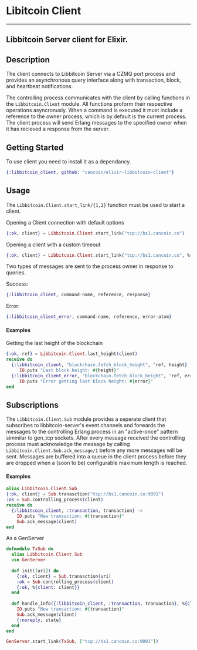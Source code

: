 Libitcoin Client
================

---
Libbitcoin Server client for Elixir.
---


Description
-----------

The client connects to Libbitcoin Server via a CZMQ port process and provides an asynchronous query interface along with transaction, block, and heartbeat notifications.

The controlling process communicates with the client by calling functions in the
`Libbitcoin.Client` module. All functions proform their respective
operations asyncronusly. When a command is executed it must include a reference
to the owner process, which is by default is the current
process. The client process will send Erlang messages to
the specified owner when it has recieved a response from the server.

Getting Started
---------------

To use client you need to install it as a dependancy.

```elixir
{:libbitcoin_client, github: "cancoin/elixir-libbitcoin-client"}
```

Usage
---------------------

The `Libbitcoin.Client.start_link/{1,2}` function must be used to start
a client.

Opening a Client connection with default options

```elixir
{:ok, client} = Libbitcoin.Client.start_link("tcp://bs1.cancoin.co")
```

Opening a client with a custom timeout

```elixir
{:ok, client} = Libbitcoin.Client.start_link("tcp://bs1.cancoin.co", %{timeout: 100})

```

Two types of messages are sent to the process owner in response to queries.

Success:

```elixir
{:libbitcoin_client, command-name, reference, response}
```

Error:

```elixir
{:libbitcoin_client_error, command-name, reference, error-atom}
```

#### Examples

Getting the last height of the blockchain

```elixir
{:ok, ref} = Libbitcoin.Client.last_height(client)
receive do
  {:libbitcoin_client, "blockchain.fetch_block_height", ^ref, height} ->
     IO.puts "Last block height: #{height}"
  {:libbitcoin_client_error, "blockchain.fetch_block_height", ^ref, error} ->
     IO.puts "Error getting last block height: #{error}"
end
```


Subscriptions
-------------

The `Libbitcoin.Client.Sub` module provides a seperate client that
subscribes to libbitcoin-server's event channels and forwards the messages to the controlling Erlang process
in an "active-once" pattern simmilar to gen_tcp sockets. After every
message received the controlling process must acknowledge the message by
calling `Libbitcoin.Client.Sub.ack_message/1` before any more messages
will be sent. Messages are buffered into a queue in the client process before they are
dropped when a (soon to be) configurable maximum length is reached.

#### Examples

```elixir
alias Libbitcoin.Client.Sub
{:ok, client} = Sub.tranasction("tcp://bs1.cancoin.co:9091")
:ok = Sub.controlling_process(client)
receive do
  {:libbitcoin_client, :transaction, transaction} ->
    IO.puts "New transaction: #{transaction}"
    Sub.ack_message(client)
end
````

As a GenServer

```elixir
defmodule TxSub do
  alias Libbitcoin.Client.Sub
  use GenServer
  
  def init([uri]) do
    {:ok, client} = Sub.tranasction(uri)
    :ok = Sub.controlling_process(client)
    {:ok, %{client: client}}
  end
  
  def handle_info({:libbitcoin_client, :transaction, transaction}, %{client: client} = state) do
    IO.puts "New transaction: #{transaction}"
    Sub.ack_message(client)
    {:noreply, state}
  end
end

GenServer.start_link(TxSub, ["tcp://bs1.cancoin.co:9091"])
```
  
  





